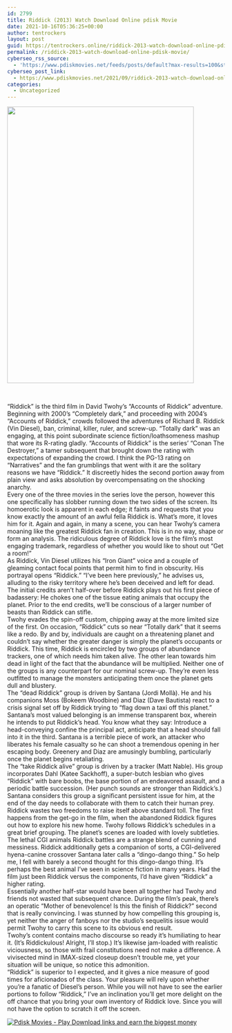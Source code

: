 ```yaml
---
id: 2799
title: Riddick (2013) Watch Download Online pdisk Movie
date: 2021-10-16T05:36:25+00:00
author: tentrockers
layout: post
guid: https://tentrockers.online/riddick-2013-watch-download-online-pdisk-movie/
permalink: /riddick-2013-watch-download-online-pdisk-movie/
cyberseo_rss_source:
  - 'https://www.pdiskmovies.net/feeds/posts/default?max-results=100&start-index=601'
cyberseo_post_link:
  - https://www.pdiskmovies.net/2021/09/riddick-2013-watch-download-online.html
categories:
  - Uncategorized
---
```

<div class="separator">
  <a href="https://1.bp.blogspot.com/-nglyyYTB5Bc/YTcgWDb4_1I/AAAAAAAAAu0/WYEwl3AgGykwX_a8lv__yf-SGHvIPoVgACLcBGAsYHQ/s1473/Riddick%2B%25282013%2529%2BWatch%2BDownload%2BOnline%2Bpdisk%2BMovie.jpg" imageanchor="1"><img loading="lazy" border="0" data-original-height="1473" data-original-width="994" height="640" src="https://1.bp.blogspot.com/-nglyyYTB5Bc/YTcgWDb4_1I/AAAAAAAAAu0/WYEwl3AgGykwX_a8lv__yf-SGHvIPoVgACLcBGAsYHQ/w432-h640/Riddick%2B%25282013%2529%2BWatch%2BDownload%2BOnline%2Bpdisk%2BMovie.jpg" width="432" /></a>
</div>

<span><br /></span>

<div>
  <div>
    <span>&#8220;Riddick&#8221; is the third film in David Twohy&#8217;s &#8220;Accounts of Riddick&#8221; adventure. Beginning with 2000&#8217;s &#8220;Completely dark,&#8221; and proceeding with 2004&#8217;s &#8220;Accounts of Riddick,&#8221; crowds followed the adventures of Richard B. Riddick (Vin Diesel), ban, criminal, killer, ruler, and screw-up. &#8220;Totally dark&#8221; was an engaging, at this point subordinate science fiction/loathsomeness mashup that wore its R-rating gladly. &#8220;Accounts of Riddick&#8221; is the series&#8217; &#8220;Conan The Destroyer,&#8221; a tamer subsequent that brought down the rating with expectations of expanding the crowd. I think the PG-13 rating on &#8220;Narratives&#8221; and the fan grumblings that went with it are the solitary reasons we have &#8220;Riddick.&#8221; It discreetly hides the second portion away from plain view and asks absolution by overcompensating on the shocking anarchy.&nbsp;</span>
  </div>
  
  <div>
    <span>Every one of the three movies in the series love the person, however this one specifically has slobber running down the two sides of the screen. Its homoerotic look is apparent in each edge; it faints and requests that you know exactly the amount of an awful fella Riddick is. What&#8217;s more, it loves him for it. Again and again, in many a scene, you can hear Twohy&#8217;s camera moaning like the greatest Riddick fan in creation. This is in no way, shape or form an analysis. The ridiculous degree of Riddick love is the film&#8217;s most engaging trademark, regardless of whether you would like to shout out &#8220;Get a room!&#8221;&nbsp;</span>
  </div>
  
  <div>
    <span>As Riddick, Vin Diesel utilizes his &#8220;Iron Giant&#8221; voice and a couple of gleaming contact focal points that permit him to find in obscurity. His portrayal opens &#8220;Riddick.&#8221; &#8220;I&#8217;ve been here previously,&#8221; he advises us, alluding to the risky territory where he&#8217;s been deceived and left for dead. The initial credits aren&#8217;t half-over before Riddick plays out his first piece of badassery: He chokes one of the tissue eating animals that occupy the planet. Prior to the end credits, we&#8217;ll be conscious of a larger number of beasts than Riddick can stifle.&nbsp;</span>
  </div>
  
  <div>
    <span>Twohy evades the spin-off custom, chipping away at the more limited size of the first. On occasion, &#8220;Riddick&#8221; cuts so near &#8220;Totally dark&#8221; that it seems like a redo. By and by, individuals are caught on a threatening planet and couldn&#8217;t say whether the greater danger is simply the planet&#8217;s occupants or Riddick. This time, Riddick is encircled by two groups of abundance trackers, one of which needs him taken alive. The other lean towards him dead in light of the fact that the abundance will be multiplied. Neither one of the groups is any counterpart for our nominal screw-up. They&#8217;re even less outfitted to manage the monsters anticipating them once the planet gets dull and blustery.&nbsp;</span>
  </div>
  
  <div>
    <span>The &#8220;dead Riddick&#8221; group is driven by Santana (Jordi Mollà). He and his companions Moss (Bokeem Woodbine) and Diaz (Dave Bautista) react to a crisis signal set off by Riddick trying to &#8220;flag down a taxi off this planet.&#8221; Santana&#8217;s most valued belonging is an immense transparent box, wherein he intends to put Riddick&#8217;s head. You know what they say: Introduce a head-conveying confine the principal act, anticipate that a head should fall into it in the third. Santana is a terrible piece of work, an attacker who liberates his female casualty so he can shoot a tremendous opening in her escaping body. Greenery and Diaz are amusingly bumbling, particularly once the planet begins retaliating.&nbsp;</span>
  </div>
  
  <div>
    <span>The &#8220;take Riddick alive&#8221; group is driven by a tracker (Matt Nable). His group incorporates Dahl (Katee Sackhoff), a super-butch lesbian who gives &#8220;Riddick&#8221; with bare boobs, the base portion of an endeavored assault, and a periodic battle succession. (Her punch sounds are stronger than Riddick&#8217;s.) Santana considers this group a significant persistent issue for him, at the end of the day needs to collaborate with them to catch their human prey.&nbsp;</span>
  </div>
  
  <div>
    <span>Riddick wastes two freedoms to raise itself above standard toll. The first happens from the get-go in the film, when the abandoned Riddick figures out how to explore his new home. Twohy follows Riddick&#8217;s schedules in a great brief grouping. The planet&#8217;s scenes are loaded with lovely subtleties. The lethal CGI animals Riddick battles are a strange blend of cunning and messiness. Riddick additionally gets a companion of sorts, a CGI-delivered hyena-canine crossover Santana later calls a &#8220;dingo-dango thing.&#8221; So help me, I fell with barely a second thought for this dingo-dango thing. It&#8217;s perhaps the best animal I&#8217;ve seen in science fiction in many years. Had the film just been Riddick versus the components, I&#8217;d have given &#8220;Riddick&#8221; a higher rating.&nbsp;</span>
  </div>
  
  <div>
    <span>Essentially another half-star would have been all together had Twohy and friends not wasted that subsequent chance. During the film&#8217;s peak, there&#8217;s an operatic &#8220;Mother of benevolence! Is this the finish of Riddick?&#8221; second that is really convincing. I was stunned by how compelling this grouping is, yet neither the anger of fanboys nor the studio&#8217;s sequelitis issue would permit Twohy to carry this scene to its obvious end result.&nbsp;</span>
  </div>
  
  <div>
    <span>Twohy&#8217;s content contains macho discourse so ready it&#8217;s humiliating to hear it. (It&#8217;s Riddickulous! Alright, I&#8217;ll stop.) It&#8217;s likewise jam-loaded with realistic viciousness, so those with frail constitutions need not make a difference. A vivisected mind in IMAX-sized closeup doesn&#8217;t trouble me, yet your situation will be unique, so notice this admonition.&nbsp;</span>
  </div>
  
  <div>
    <span>&#8220;Riddick&#8221; is superior to I expected, and it gives a nice measure of good times for aficionados of the class. Your pleasure will rely upon whether you&#8217;re a fanatic of Diesel&#8217;s person. While you will not have to see the earlier portions to follow &#8220;Riddick,&#8221; I&#8217;ve an inclination you&#8217;ll get more delight on the off chance that you bring your own inventory of Riddick love. Since you will not have the option to scratch it off the screen.</span>
  </div>
</div>

[![](https://1.bp.blogspot.com/-KJZYdQTn3nw/YS8VdIdXMyI/AAAAAAAAaw4/BR8dsGkpxw0T8C_4G4ALfMA7cP79KN3kwCLcBGAsYHQ/w400-h58/play_download_buttuons-removebg-preview.png "Pdisk Movies - Play Download links and earn the biggest money")](https://kofilink.com/1/bnYyajY5MDAwd2pp?dn=1)